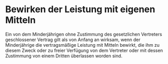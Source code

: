 # Bewirken der Leistung mit eigenen Mitteln

Ein von dem Minderjährigen ohne Zustimmung des gesetzlichen Vertreters geschlossener Vertrag gilt als von Anfang an wirksam, wenn der Minderjährige die vertragsmäßige Leistung mit Mitteln bewirkt, die ihm zu diesem Zweck oder zu freier Verfügung von dem Vertreter oder mit dessen Zustimmung von einem Dritten überlassen worden sind. 

